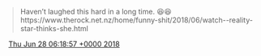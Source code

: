 > Haven’t laughed this hard in a long time\. 😆😆 https://www\.therock\.net\.nz/home/funny\-shit/2018/06/watch\-\-reality\-star\-thinks\-she\.html

<img src="../../media/tweet.ico" width="12" /> [Thu Jun 28 06:18:57 +0000 2018](https://twitter.com/DromerDenker/status/1012218779009511424)